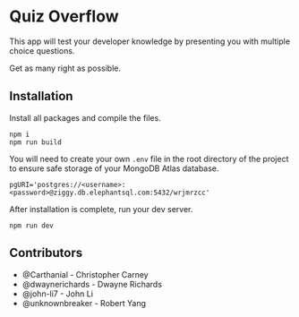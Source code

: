 # Quiz Overflow

This app will test your developer knowledge by presenting you with multiple choice questions.

Get as many right as possible.

## Installation

Install all packages and compile the files.

```
npm i
npm run build
```

You will need to create your own `.env` file in the root directory of the project to ensure safe storage of your MongoDB Atlas database.

```
pgURI='postgres://<username>:<password>@ziggy.db.elephantsql.com:5432/wrjmrzcc'
```

After installation is complete, run your dev server.

```
npm run dev
```

## Contributors

* @Carthanial - Christopher Carney
* @dwaynerichards - Dwayne Richards
* @john-li7 - John Li
* @unknownbreaker - Robert Yang
